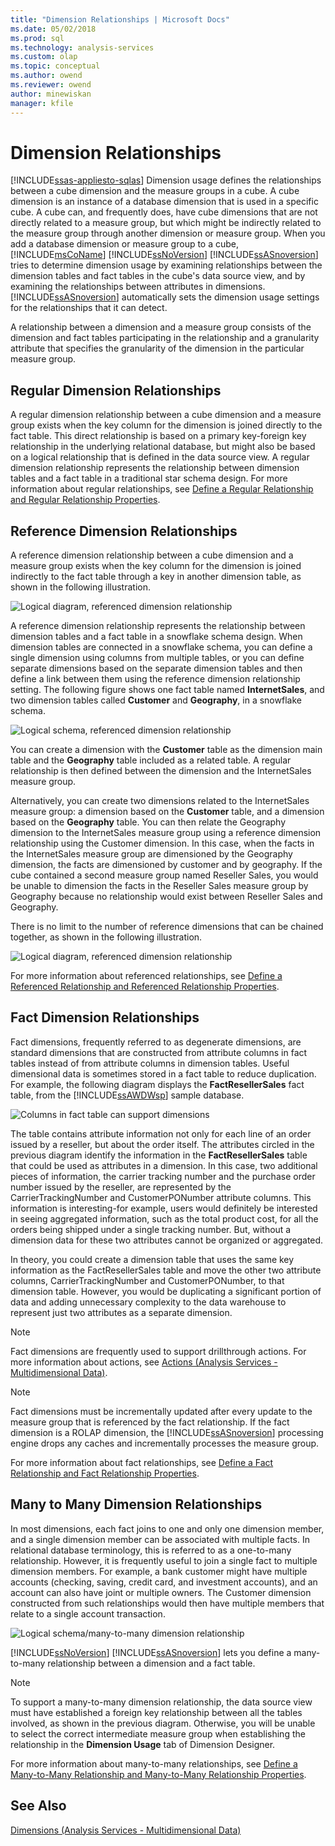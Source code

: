 ```yaml
---
title: "Dimension Relationships | Microsoft Docs"
ms.date: 05/02/2018
ms.prod: sql
ms.technology: analysis-services
ms.custom: olap
ms.topic: conceptual
ms.author: owend
ms.reviewer: owend
author: minewiskan
manager: kfile
---
```

# Dimension Relationships
[!INCLUDE[ssas-appliesto-sqlas](../includes/ssas-appliesto-sqlas.md)]
  Dimension usage defines the relationships between a cube dimension and the measure groups in a cube. A cube dimension is an instance of a database dimension that is used in a specific cube. A cube can, and frequently does, have cube dimensions that are not directly related to a measure group, but which might be indirectly related to the measure group through another dimension or measure group. When you add a database dimension or measure group to a cube, [!INCLUDE[msCoName](../includes/msconame-md.md)] [!INCLUDE[ssNoVersion](../includes/ssnoversion-md.md)] [!INCLUDE[ssASnoversion](../includes/ssasnoversion-md.md)] tries to determine dimension usage by examining relationships between the dimension tables and fact tables in the cube's data source view, and by examining the relationships between attributes in dimensions. [!INCLUDE[ssASnoversion](../includes/ssasnoversion-md.md)] automatically sets the dimension usage settings for the relationships that it can detect.  
  
 A relationship between a dimension and a measure group consists of the dimension and fact tables participating in the relationship and a granularity attribute that specifies the granularity of the dimension in the particular measure group.  
  
## Regular Dimension Relationships  
 A regular dimension relationship between a cube dimension and a measure group exists when the key column for the dimension is joined directly to the fact table. This direct relationship is based on a primary key-foreign key relationship in the underlying relational database, but might also be based on a logical relationship that is defined in the data source view. A regular dimension relationship represents the relationship between dimension tables and a fact table in a traditional star schema design. For more information about regular relationships, see [Define a Regular Relationship and Regular Relationship Properties](../../analysis-services/multidimensional-models/define-a-regular-relationship-and-regular-relationship-properties.md).  
  
## Reference Dimension Relationships  
 A reference dimension relationship between a cube dimension and a measure group exists when the key column for the dimension is joined indirectly to the fact table through a key in another dimension table, as shown in the following illustration.  
  
 ![Logical diagram, referenced dimension relationship](../../analysis-services/multidimensional-models-olap-logical-cube-objects/media/as-refdimension1.gif "Logical diagram, referenced dimension relationship")  
  
 A reference dimension relationship represents the relationship between dimension tables and a fact table in a snowflake schema design. When dimension tables are connected in a snowflake schema, you can define a single dimension using columns from multiple tables, or you can define separate dimensions based on the separate dimension tables and then define a link between them using the reference dimension relationship setting. The following figure shows one fact table named **InternetSales**, and two dimension tables called **Customer** and **Geography**, in a snowflake schema.  
  
 ![Logical schema, referenced dimension relationship](../../analysis-services/multidimensional-models-olap-logical-cube-objects/media/as-refdim-schema1.gif "Logical schema, referenced dimension relationship")  
  
 You can create a dimension with the **Customer** table as the dimension main table and the **Geography** table included as a related table. A regular relationship is then defined between the dimension and the InternetSales measure group.  
  
 Alternatively, you can create two dimensions related to the InternetSales measure group: a dimension based on the **Customer** table, and a dimension based on the **Geography** table. You can then relate the Geography dimension to the InternetSales measure group using a reference dimension relationship using the Customer dimension. In this case, when the facts in the InternetSales measure group are dimensioned by the Geography dimension, the facts are dimensioned by customer and by geography. If the cube contained a second measure group named Reseller Sales, you would be unable to dimension the facts in the Reseller Sales measure group by Geography because no relationship would exist between Reseller Sales and Geography.  
  
 There is no limit to the number of reference dimensions that can be chained together, as shown in the following illustration.  
  
 ![Logical diagram, referenced dimension relationship](../../analysis-services/multidimensional-models-olap-logical-cube-objects/media/as-refdimension2.gif "Logical diagram, referenced dimension relationship")  
  
 For more information about referenced relationships, see [Define a Referenced Relationship and Referenced Relationship Properties](../../analysis-services/multidimensional-models/define-a-referenced-relationship-and-referenced-relationship-properties.md).  
  
## Fact Dimension Relationships  
 Fact dimensions, frequently referred to as degenerate dimensions, are standard dimensions that are constructed from attribute columns in fact tables instead of from attribute columns in dimension tables. Useful dimensional data is sometimes stored in a fact table to reduce duplication. For example, the following diagram displays the **FactResellerSales** fact table, from the [!INCLUDE[ssAWDWsp](../includes/ssawdwsp-md.md)] sample database.  
  
 ![Columns in fact table can support dimensions](../../analysis-services/multidimensional-models-olap-logical-cube-objects/media/as-factdim.gif "Columns in fact table can support dimensions")  
  
 The table contains attribute information not only for each line of an order issued by a reseller, but about the order itself. The attributes circled in the previous diagram identify the information in the **FactResellerSales** table that could be used as attributes in a dimension. In this case, two additional pieces of information, the carrier tracking number and the purchase order number issued by the reseller, are represented by the CarrierTrackingNumber and CustomerPONumber attribute columns. This information is interesting-for example, users would definitely be interested in seeing aggregated information, such as the total product cost, for all the orders being shipped under a single tracking number. But, without a dimension data for these two attributes cannot be organized or aggregated.  
  
 In theory, you could create a dimension table that uses the same key information as the FactResellerSales table and move the other two attribute columns, CarrierTrackingNumber and CustomerPONumber, to that dimension table. However, you would be duplicating a significant portion of data and adding unnecessary complexity to the data warehouse to represent just two attributes as a separate dimension.  
  
> [!NOTE]  
>  Fact dimensions are frequently used to support drillthrough actions. For more information about actions, see [Actions &#40;Analysis Services - Multidimensional Data&#41;](../../analysis-services/multidimensional-models/actions-analysis-services-multidimensional-data.md).  
  
> [!NOTE]  
>  Fact dimensions must be incrementally updated after every update to the measure group that is referenced by the fact relationship. If the fact dimension is a ROLAP dimension, the [!INCLUDE[ssASnoversion](../includes/ssasnoversion-md.md)] processing engine drops any caches and incrementally processes the measure group.  
  
 For more information about fact relationships, see [Define a Fact Relationship and Fact Relationship Properties](../../analysis-services/multidimensional-models/define-a-fact-relationship-and-fact-relationship-properties.md).  
  
## Many to Many Dimension Relationships  
 In most dimensions, each fact joins to one and only one dimension member, and a single dimension member can be associated with multiple facts. In relational database terminology, this is referred to as a one-to-many relationship. However, it is frequently useful to join a single fact to multiple dimension members. For example, a bank customer might have multiple accounts (checking, saving, credit card, and investment accounts), and an account can also have joint or multiple owners. The Customer dimension constructed from such relationships would then have multiple members that relate to a single account transaction.  
  
 ![Logical schema/many-to-many dimension relationship](../../analysis-services/multidimensional-models-olap-logical-cube-objects/media/as-many-dimension1.gif "Logical schema/many-to-many dimension relationship")  
  
 [!INCLUDE[ssNoVersion](../includes/ssnoversion-md.md)] [!INCLUDE[ssASnoversion](../includes/ssasnoversion-md.md)] lets you define a many-to-many relationship between a dimension and a fact table.  
  
> [!NOTE]  
>  To support a many-to-many dimension relationship, the data source view must have established a foreign key relationship between all the tables involved, as shown in the previous diagram. Otherwise, you will be unable to select the correct intermediate measure group when establishing the relationship in the **Dimension Usage** tab of Dimension Designer.  
  
 For more information about many-to-many relationships, see [Define a Many-to-Many Relationship and Many-to-Many Relationship Properties](../../analysis-services/multidimensional-models/define-a-many-to-many-relationship-and-many-to-many-relationship-properties.md).  
  
## See Also  
 [Dimensions &#40;Analysis Services - Multidimensional Data&#41;](../../analysis-services/multidimensional-models-olap-logical-dimension-objects/dimensions-analysis-services-multidimensional-data.md)  
  
  
